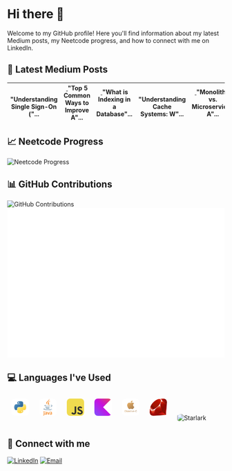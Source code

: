 # Hi there 👋

Welcome to my GitHub profile! Here you'll find information about my latest Medium posts, my Neetcode progress, and how to connect with me on LinkedIn.

## 📖 Latest Medium Posts
<!-- BLOG-POST-THUMBNAILS:START -->
<table style="border-spacing: 0; border-collapse: separate;"><thead><tr>
  <th>
    <a href="https://medium.com/@jain.yash1909/understanding-single-sign-on-sso-ca7aae32bdcd?source=rss-572bb85fdb------2" style="height:160px; width:130px">
      <img src="https://miro.medium.com/v2/resize:fit:712/1*yiw8smZDlNLmGgDyzWXdQg.png" alt="" >
    </a>
<span>"Understanding Single Sign-On ("...   </span></th>
  <th>
    <a href="https://medium.com/@jain.yash1909/top-5-common-ways-to-improve-api-performance-c259860ba5d9?source=rss-572bb85fdb------2" style="height:160px; width:130px">
      <img src="https://miro.medium.com/v2/resize:fit:1200/1*Y1Kc3-p3zOj2EgLRrdAE_w.png" alt="" >
    </a>
<span>"Top 5 Common Ways to Improve A"...   </span></th>
  <th>
    <a href="https://medium.com/@jain.yash1909/what-is-indexing-in-a-database-and-why-is-it-important-7d8b686c9efa?source=rss-572bb85fdb------2" style="height:160px; width:130px">
      <img src="https://miro.medium.com/v2/resize:fit:1087/1*1y9MLt5YWL4dnytIRuMObA.png" alt="" >
    </a>
<span>"What is Indexing in a Database"...   </span></th>
  <th>
    <a href="https://medium.com/@jain.yash1909/understanding-cache-systems-what-they-are-how-to-build-them-and-their-advantages-39dc33cef69b?source=rss-572bb85fdb------2" style="height:160px; width:130px">
      <img src="https://miro.medium.com/v2/resize:fit:998/1*99HRHh-fYdlnLuTtHjaIQg.png" alt="" >
    </a>
<span>"Understanding Cache Systems: W"...   </span></th>
  <th>
    <a href="https://medium.com/@jain.yash1909/monolithic-vs-microservices-architecture-understanding-the-key-differences-7ddf328565d0?source=rss-572bb85fdb------2" style="height:160px; width:130px">
      <img src="https://miro.medium.com/v2/resize:fit:1030/1*qCD-W51kRsI-PRqMtZsxmA.jpeg" alt="" >
    </a>
<span>"Monolithic vs. Microservices A"...   </span></th>
</tr></thead></table>
<!-- BLOG-POST-THUMBNAILS:END -->

## 📈 Neetcode Progress
![Neetcode Progress](https://progress-bar.dev/56?title=completed&width=200)

## 📊 GitHub Contributions
![GitHub Contributions](https://ghchart.rshah.org/dicusa)
![Metrics](https://github.com/dicusa/dicusa/blob/main/metrics.plugin.isocalendar.fullyear.svg)

## 💻 Languages I've Used
<!-- LANGUAGES-USED-START -->
<img src="https://raw.githubusercontent.com/github/explore/main/topics/python/python.png" alt="Python" width="40" height="40" style="margin:10px; border-radius: 20% " /> <img src="https://raw.githubusercontent.com/github/explore/main/topics/java/java.png" alt="Java" width="40" height="40" style="margin:10px; border-radius: 20% " /> <img src="https://raw.githubusercontent.com/github/explore/main/topics/javascript/javascript.png" alt="JavaScript" width="40" height="40" style="margin:10px; border-radius: 20% " /> <img src="https://raw.githubusercontent.com/github/explore/main/topics/kotlin/kotlin.png" alt="Kotlin" width="40" height="40" style="margin:10px; border-radius: 20% " /> <img src="https://raw.githubusercontent.com/github/explore/main/topics/objective-c/objective-c.png" alt="Objective-C" width="40" height="40" style="margin:10px; border-radius: 20% " /> <img src="https://raw.githubusercontent.com/github/explore/main/topics/ruby/ruby.png" alt="Ruby" width="40" height="40" style="margin:10px; border-radius: 20% " /> <img src="https://via.placeholder.com/40?text=?" alt="Starlark" width="40" height="40" style="margin:10px; border-radius: 20% " />
<!-- LANGUAGES-USED-END -->

## 🔗 Connect with me
[![LinkedIn](https://img.shields.io/badge/LinkedIn-Connect-blue)](https://www.linkedin.com/in/yash-jain-869144b1/)
[![Email](https://img.shields.io/badge/Email-Connect-orange)](mailto:jain.yash1909@gmail.com)





